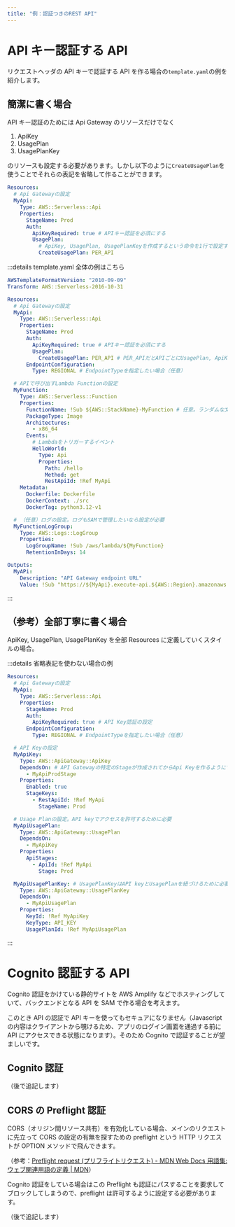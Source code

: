 ```yaml
---
title: "例：認証つきのREST API"
---
```


# API キー認証する API

リクエストヘッダの API キーで認証する API を作る場合の`template.yaml`の例を紹介します。

## 簡潔に書く場合

API キー認証のためには Api Gateway のリソースだけでなく

1. ApiKey
2. UsagePlan
3. UsagePlanKey

のリソースも設定する必要があります。しかし以下のように`CreateUsagePlan`を使うことでそれらの表記を省略して作ることができます。

```yaml
Resources:
  # Api Gatewayの設定
  MyApi:
    Type: AWS::Serverless::Api
    Properties:
      StageName: Prod
      Auth:
        ApiKeyRequired: true # APIキー認証を必須にする
        UsagePlan:
          # ApiKey, UsagePlan, UsagePlanKeyを作成するという命令を1行で設定する
          CreateUsagePlan: PER_API
```

:::details template.yaml 全体の例はこちら

```yaml
AWSTemplateFormatVersion: "2010-09-09"
Transform: AWS::Serverless-2016-10-31

Resources:
  # Api Gatewayの設定
  MyApi:
    Type: AWS::Serverless::Api
    Properties:
      StageName: Prod
      Auth:
        ApiKeyRequired: true # APIキー認証を必須にする
        UsagePlan:
          CreateUsagePlan: PER_API # PER_APIだとAPIごとにUsagePlan, ApiKey, UsagePlanKeyを生成する。SHAREDだと同じテンプレートのAPIでそれらを共有する。
      EndpointConfiguration:
        Type: REGIONAL # EndpointTypeを指定したい場合（任意）

  # APIで呼び出すLambda Functionの設定
  MyFunction:
    Type: AWS::Serverless::Function
    Properties:
      FunctionName: !Sub ${AWS::StackName}-MyFunction # 任意。ランダムな文字列になることを避けたいなら明示する
      PackageType: Image
      Architectures:
        - x86_64
      Events:
        # Lambdaをトリガーするイベント
        HelloWorld:
          Type: Api
          Properties:
            Path: /hello
            Method: get
            RestApiId: !Ref MyApi
    Metadata:
      Dockerfile: Dockerfile
      DockerContext: ./src
      DockerTag: python3.12-v1

  # （任意）ログの設定。ログもSAMで管理したいなら設定が必要
  MyFunctionLogGroup:
    Type: AWS::Logs::LogGroup
    Properties:
      LogGroupName: !Sub /aws/lambda/${MyFunction}
      RetentionInDays: 14

Outputs:
  MyAPi:
    Description: "API Gateway endpoint URL"
    Value: !Sub "https://${MyApi}.execute-api.${AWS::Region}.amazonaws.com/Prod/hello/"
```

:::

## （参考）全部丁寧に書く場合

ApiKey, UsagePlan, UsagePlanKey を全部 Resources に定義していくスタイルの場合。

:::details 省略表記を使わない場合の例

```yaml
Resources:
  # Api Gatewayの設定
  MyApi:
    Type: AWS::Serverless::Api
    Properties:
      StageName: Prod
      Auth:
        ApiKeyRequired: true # API Key認証の設定
      EndpointConfiguration:
        Type: REGIONAL # EndpointTypeを指定したい場合（任意）

  # API Keyの設定
  MyApiKey:
    Type: AWS::ApiGateway::ApiKey
    DependsOn: # API Gatewayの特定のStageが作成されてからApi Keyを作るようにする（エラー回避のため）
      - MyApiProdStage
    Properties:
      Enabled: true
      StageKeys:
        - RestApiId: !Ref MyApi
          StageName: Prod

  # Usage Planの設定。API keyでアクセスを許可するために必要
  MyApiUsagePlan:
    Type: AWS::ApiGateway::UsagePlan
    DependsOn:
      - MyApiKey
    Properties:
      ApiStages:
        - ApiId: !Ref MyApi
          Stage: Prod

  MyApiUsagePlanKey: # UsagePlanKeyはAPI keyとUsagePlanを紐づけるために必要
    Type: AWS::ApiGateway::UsagePlanKey
    DependsOn:
      - MyApiUsagePlan
    Properties:
      KeyId: !Ref MyApiKey
      KeyType: API_KEY
      UsagePlanId: !Ref MyApiUsagePlan
```

:::

# Cognito 認証する API

Cognito 認証をかけている静的サイトを AWS Amplify などでホスティングしていて、バックエンドとなる API を SAM で作る場合を考えます。

このとき API の認証で API キーを使ってもセキュアになりません（Javascript の内容はクライアントから覗けるため、アプリのログイン画面を通過する前に API にアクセスできる状態になります）。そのため Cognito で認証することが望ましいです。

## Cognito 認証

（後で追記します）

## CORS の Preflight 認証

CORS（オリジン間リソース共有）を有効化している場合、メインのリクエストに先立って CORS の設定の有無を探すための preflight という HTTP リクエストが OPTION メソッドで飛んできます。

（参考：[Preflight request (プリフライトリクエスト) - MDN Web Docs 用語集: ウェブ関連用語の定義 | MDN](https://developer.mozilla.org/ja/docs/Glossary/Preflight_request)）

Cognito 認証をしている場合はこの Preflight も認証にパスすることを要求してブロックしてしまうので、preflight は許可するように設定する必要があります。

（後で追記します）
